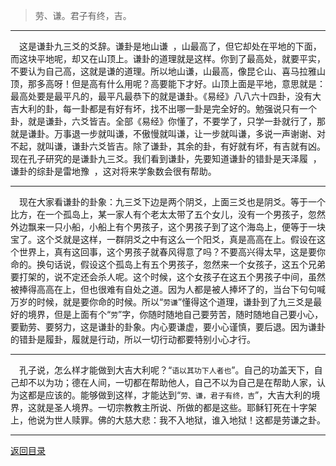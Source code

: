 > 劳、谦。君子有终，吉。
___
&emsp;这是谦卦九三爻的爻辞。谦卦是地山谦  ，山最高了，但它却处在平地的下面，而这块平地呢，却又在山顶上。谦卦的道理就是这样。你到了最高处，就要平实，不要认为自己高，这就是谦的道理。所以地山谦，山最高，像昆仑山、喜马拉雅山顶，那多高呀！但是高有什么用呢？高要能下才好。山顶上面是平地，意思就是：最高处要是最平凡的，最平凡最恭下的就是谦卦。《易经》八八六十四卦，没有大吉大利的卦，每一卦都是有好有坏，找不出哪一卦是完全好的。勉强说只有一个卦，就是谦卦，六爻皆吉。全部《易经》你懂了，不要学了，只学一卦就行了，那就是谦卦。万事退一步就叫谦，不傲慢就叫谦，让一步就叫谦，多说一声谢谢、对不起，就叫谦，谦卦六爻皆吉。除了谦卦，其余的卦，有好就有坏，有吉就有凶。现在孔子研究的是谦卦九三爻。我们看到谦卦，先要知道谦卦的错卦是天泽履  ，谦卦的综卦是雷地豫  ，这对将来学象数会很有帮助。
___
&emsp;现在大家看谦卦的卦象：九三爻下边是两个阴爻，上面三爻也是阴爻。等于一个比方，在一个孤岛上，某一家人有个老太太带了五个女儿，没有一个男孩子，忽然外边飘来一只小船，小船上有个男孩子，这个男孩子到了这个海岛上，便等于一块宝了。这个爻就是这样，一群阴爻之中有这么一个阳爻，真是高高在上。假设在这个世界上，真有这回事，这个男孩子就春风得意了吗？不要高兴得太早，这是要你命的。换句话说，假设这个孤岛上有五个男孩子，忽然来一个女孩子，这五个兄弟要打架的，说不定还会杀人呢。这个时候，这个女孩子在这五个男孩子中间，虽然被捧得高高在上，但也很难有自处之道。因为人都是被人捧坏了的，当台下句句喊万岁的时候，就是要你命的时候。所以“``劳谦``”懂得这个道理，谦卦到了九三爻是最好的境界，但是上面有个“``劳``”字，你随时随地自己要劳苦，随时随地自己要小心，要勤劳、要努力，这是谦卦的卦象。内心要谦虚，要小心谨慎，要后退。因为谦卦的错卦是履卦，履就是行动，所以一切行动都要特别小心才行。
___
&emsp;孔子说，怎么样才能做到大吉大利呢？“``语以其功下人者也``”。自己的功盖天下，自己却不以为功；德在人间，一切都在帮助他人，自己不以为自己是在帮助人家，认为这都是应该的。能够做到这样，才能达到“``劳、谦，君子有终，吉``”，大吉大利的境界，这就是圣人境界。一切宗教教主所说、所做的都是这些。耶稣钉死在十字架上，他说为世人赎罪。佛的大慈大悲：我不入地狱，谁入地狱！这都是劳谦之卦。
___
[返回目录](../../../master/README.md#目录)